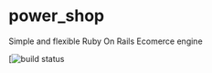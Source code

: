 power_shop
==========

Simple and flexible Ruby On Rails Ecomerce engine

[![build status](https://semaphoreapp.com/api/v1/projects/ebecbf67-1b78-4e5d-9a59-208ad57864f8/217416/shields_badge.png)
